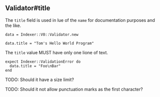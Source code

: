 ## Validator#title

The `title` field is used in lue of the `name` for documentation
purposes and the like.

    data = Indexer::V0::Validator.new

    data.title = "Tom's Hello World Program"

The `title` value MUST have only one lione of text.

    expect Indexer::ValidationError do
      data.title = "Foo\nBar"
    end

TODO: Should it have a size limit?

TODO: Should it not allow punctuation marks as the first character?

